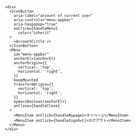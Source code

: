                 <div>
                  <IconButton
                    aria-label="account of current user"
                    aria-controls="menu-appbar"
                    aria-haspopup="true"
                    onClick={handleMenu}
                      color="inherit"
                  >
                    <AccountCircle />
                  </IconButton>
                  <Menu
                    id="menu-appbar"
                    anchorEl={anchorEl}
                    anchorOrigin={{
                      vertical: 'top',
                      horizontal: 'right',
                    }}
                    keepMounted
                    transformOrigin={{
                      vertical: 'top',
                      horizontal: 'right',
                    }}
                    open={Boolean(anchorEl)}
                    onClose={handleClose}
                  >
                    <MenuItem onClick={handleMypage}>マイページ</MenuItem>
                    <MenuItem onClick={handleSignOut}>ログアウト</MenuItem>
                  </Menu>
                </div>